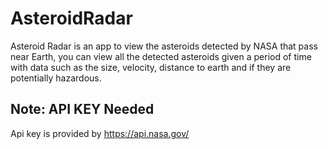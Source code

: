 # AsteroidRadar
Asteroid Radar is an app to view the asteroids detected by NASA that pass near Earth,
you can view all the detected asteroids given a period of time with data such as the size, velocity, distance to earth and if they are potentially hazardous.

## Note: API KEY Needed
Api key is provided by https://api.nasa.gov/
